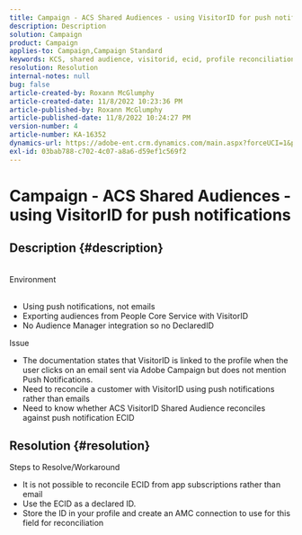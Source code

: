 ```yaml
---
title: Campaign - ACS Shared Audiences - using VisitorID for push notifications
description: Description
solution: Campaign
product: Campaign
applies-to: Campaign,Campaign Standard
keywords: KCS, shared audience, visitorid, ecid, profile reconciliation, push notifications
resolution: Resolution
internal-notes: null
bug: false
article-created-by: Roxann McGlumphy
article-created-date: 11/8/2022 10:23:36 PM
article-published-by: Roxann McGlumphy
article-published-date: 11/8/2022 10:24:27 PM
version-number: 4
article-number: KA-16352
dynamics-url: https://adobe-ent.crm.dynamics.com/main.aspx?forceUCI=1&pagetype=entityrecord&etn=knowledgearticle&id=647e0ff9-b35f-ed11-9561-6045bd006704
exl-id: 03bab788-c702-4c07-a8a6-d59ef1c569f2
---
```

# Campaign - ACS Shared Audiences - using VisitorID for push notifications

## Description {#description}

<br>Environment<br><br>
- Using push notifications, not emails
- Exporting audiences from People Core Service with VisitorID
- No Audience Manager integration so no DeclaredID

Issue
- The documentation states that VisitorID is linked to the profile when the user clicks on an email sent via Adobe Campaign but does not mention Push Notifications.
- Need to reconcile a customer with VisitorID using push notifications rather than emails
- Need to know whether ACS VisitorID Shared Audience reconciles against push notification ECID







## Resolution {#resolution}


Steps to Resolve/Workaround

- It is not possible to reconcile ECID from app subscriptions rather than email
- Use the ECID as a declared ID.
- Store the ID in your profile and create an AMC connection to use for this field for reconciliation
